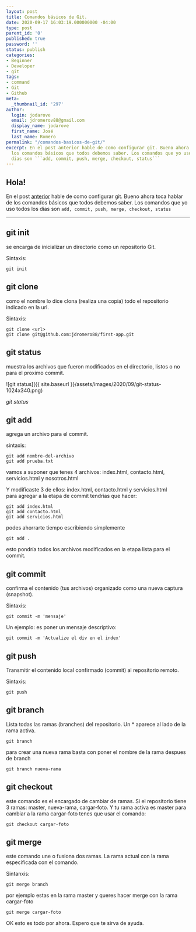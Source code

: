 ```yaml
---
layout: post
title: Comandos básicos de Git.
date: 2020-09-17 16:03:19.000000000 -04:00
type: post
parent_id: '0'
published: true
password: ''
status: publish
categories:
- Beginner
- Developer
- git
tags:
- command
- Git
- Github
meta:
  _thumbnail_id: '297'
author:
  login: jodarove
  email: jdromerov88@gmail.com
  display_name: jodarove
  first_name: José
  last_name: Romero
permalink: "/comandos-basicos-de-git/"
excerpt: En el post anterior hable de como configurar git. Bueno ahora toca hablar  de
  los comandos básicos que todos debemos saber. Los comandos que yo uso todos los
  dias son ```add, commit, push, merge, checkout, status```
---
```

<!-- wp:heading {"align":"center"} -->

## Hola!

<!-- /wp:heading -->

<!-- wp:paragraph -->

En el post [anterior](/starting-with-github/) hable de como configurar git. Bueno ahora toca hablar de los comandos básicos que todos debemos saber. Los comandos que yo uso todos los dias son `add, commit, push, merge, checkout, status`

<!-- /wp:paragraph -->

<!-- wp:separator -->

* * *
<!-- /wp:separator -->

<!-- wp:heading -->

## git init

<!-- /wp:heading -->

<!-- wp:paragraph -->

se encarga de inicializar un directorio como un repositorio Git.

<!-- /wp:paragraph -->

<!-- wp:paragraph -->

Sintaxis:

<!-- /wp:paragraph -->

<!-- wp:paragraph -->

`git init`

<!-- /wp:paragraph -->

<!-- wp:heading -->

## git clone

<!-- /wp:heading -->

<!-- wp:paragraph -->

como el nombre lo dice clona (realiza una copia) todo el repositorio indicado en la url.

<!-- /wp:paragraph -->

<!-- wp:paragraph -->

Sintaxis:

<!-- /wp:paragraph -->

<!-- wp:code -->

```
git clone <url>
git clone git@github.com:jdromero88/first-app.git
```

<!-- /wp:code -->

<!-- wp:heading -->

## git status

<!-- /wp:heading -->

<!-- wp:paragraph -->

muestra los archivos que fueron modificados en el directorio, listos o no para el proximo commit.

<!-- /wp:paragraph -->

<!-- wp:image {"align":"center","id":297,"sizeSlug":"large"} -->

![git status]({{ site.baseurl }}/assets/images/2020/09/git-status-1024x340.png)  

_git status_

<!-- /wp:image -->

<!-- wp:heading -->

## git add

<!-- /wp:heading -->

<!-- wp:paragraph -->

agrega un archivo para el commit.

<!-- /wp:paragraph -->

<!-- wp:paragraph -->

sintaxis:

<!-- /wp:paragraph -->

<!-- wp:code -->

```
git add nombre-del-archivo
git add prueba.txt
```

<!-- /wp:code -->

<!-- wp:paragraph -->

vamos a suponer que tenes 4 archivos: index.html, contacto.html, servicios.html y nosotros.html

<!-- /wp:paragraph -->

<!-- wp:paragraph -->

Y modificaste 3 de ellos: index.html, contacto.html y servicios.html  
para agregar a la etapa de commit tendrias que hacer:

<!-- /wp:paragraph -->

<!-- wp:code -->

```
git add index.html
git add contacto.html
git add servicios.html
```

<!-- /wp:code -->

<!-- wp:paragraph -->

podes ahorrarte tiempo escribiendo simplemente

<!-- /wp:paragraph -->

<!-- wp:code -->

```
git add .
```

<!-- /wp:code -->

<!-- wp:paragraph -->

esto pondría todos los archivos modificados en la etapa lista para el commit.

<!-- /wp:paragraph -->

<!-- wp:heading -->

## git commit

<!-- /wp:heading -->

<!-- wp:paragraph -->

confirma el contenido (tus archivos) organizado como una nueva captura (snapshot).

<!-- /wp:paragraph -->

<!-- wp:paragraph -->

Sintaxis:

<!-- /wp:paragraph -->

<!-- wp:code -->

```
git commit -m 'mensaje'
```

<!-- /wp:code -->

<!-- wp:paragraph -->

Un ejemplo: es poner un mensaje descriptivo:

<!-- /wp:paragraph -->

<!-- wp:code -->

```
git commit -m 'Actualize el div en el index'
```

<!-- /wp:code -->

<!-- wp:heading -->

## git push

<!-- /wp:heading -->

<!-- wp:paragraph -->

Transmitir el contenido local confirmado (commit) al repositorio remoto.

<!-- /wp:paragraph -->

<!-- wp:paragraph -->

Sintaxis:

<!-- /wp:paragraph -->

<!-- wp:code -->

```
git push
```

<!-- /wp:code -->

<!-- wp:heading -->

## git branch

<!-- /wp:heading -->

<!-- wp:paragraph -->

Lista todas las ramas (branches) del repositorio. Un \* aparece al lado de la rama activa.

<!-- /wp:paragraph -->

<!-- wp:code -->

```
git branch
```

<!-- /wp:code -->

<!-- wp:paragraph -->

para crear una nueva rama basta con poner el nombre de la rama despues de branch

<!-- /wp:paragraph -->

<!-- wp:code -->

```
git branch nueva-rama
```

<!-- /wp:code -->

<!-- wp:heading -->

## git checkout

<!-- /wp:heading -->

<!-- wp:paragraph -->

este comando es el encargado de cambiar de ramas. Si el repositorio tiene 3 ramas: master, nueva-rama, cargar-foto. Y tu rama activa es master para cambiar a la rama cargar-foto tenes que usar el comando:

<!-- /wp:paragraph -->

<!-- wp:code -->

```
git checkout cargar-foto
```

<!-- /wp:code -->

<!-- wp:heading -->

## git merge

<!-- /wp:heading -->

<!-- wp:paragraph -->

este comando une o fusiona dos ramas. La rama actual con la rama especificada con el comando.

<!-- /wp:paragraph -->

<!-- wp:paragraph -->

Sintanxis:

<!-- /wp:paragraph -->

<!-- wp:code -->

```
git merge branch
```

<!-- /wp:code -->

<!-- wp:paragraph -->

por ejemplo estas en la rama master y queres hacer merge con la rama cargar-foto

<!-- /wp:paragraph -->

<!-- wp:paragraph -->

`git merge cargar-foto`

<!-- /wp:paragraph -->

<!-- wp:paragraph -->

OK esto es todo por ahora. Espero que te sirva de ayuda.

<!-- /wp:paragraph -->

